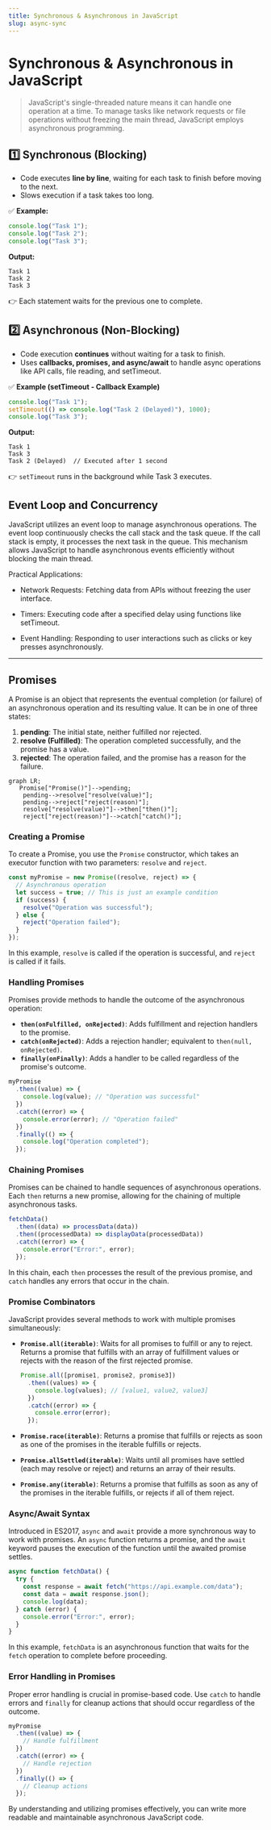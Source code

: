 ```yaml
---
title: Synchronous & Asynchronous in JavaScript
slug: async-sync
---
```


# Synchronous & Asynchronous in JavaScript

> JavaScript's single-threaded nature means it can handle one operation at a time. To manage tasks like network requests or file operations without freezing the main thread, JavaScript employs asynchronous programming.

## **1️⃣ Synchronous (Blocking)**

- Code executes **line by line**, waiting for each task to finish before moving to the next.
- Slows execution if a task takes too long.

✅ **Example:**

```js
console.log("Task 1");
console.log("Task 2");
console.log("Task 3");
```

**Output:**

```
Task 1
Task 2
Task 3
```

👉 Each statement waits for the previous one to complete.

## **2️⃣ Asynchronous (Non-Blocking)**

- Code execution **continues** without waiting for a task to finish.
- Uses **callbacks, promises, and async/await** to handle async operations like API calls, file reading, and setTimeout.

✅ **Example (setTimeout - Callback Example)**

```js
console.log("Task 1");
setTimeout(() => console.log("Task 2 (Delayed)"), 1000);
console.log("Task 3");
```

**Output:**

```
Task 1
Task 3
Task 2 (Delayed)  // Executed after 1 second
```

👉 `setTimeout` runs in the background while Task 3 executes.

## **Event Loop and Concurrency**

JavaScript utilizes an event loop to manage asynchronous operations. The event loop continuously checks the call stack and the task queue. If the call stack is empty, it processes the next task in the queue. This mechanism allows JavaScript to handle asynchronous events efficiently without blocking the main thread.

Practical Applications:

- Network Requests: Fetching data from APIs without freezing the user interface.

- Timers: Executing code after a specified delay using functions like setTimeout.

- Event Handling: Responding to user interactions such as clicks or key presses asynchronously.

---

## **Promises**

A Promise is an object that represents the eventual completion (or failure) of an asynchronous operation and its resulting value. It can be in one of three states:

1. **pending**: The initial state, neither fulfilled nor rejected.
2. **resolve (Fulfilled)**: The operation completed successfully, and the promise has a value.
3. **rejected**: The operation failed, and the promise has a reason for the failure.

```mermaid
graph LR;
   Promise["Promise()"]-->pending;
    pending-->resolve["resolve(value)"];
    pending-->reject["reject(reason)"];
    resolve["resolve(value)"]-->then["then()"];
    reject["reject(reason)"]-->catch["catch()"];
```

### **Creating a Promise**

To create a Promise, you use the `Promise` constructor, which takes an executor function with two parameters: `resolve` and `reject`.

```js
const myPromise = new Promise((resolve, reject) => {
  // Asynchronous operation
  let success = true; // This is just an example condition
  if (success) {
    resolve("Operation was successful");
  } else {
    reject("Operation failed");
  }
});
```

In this example, `resolve` is called if the operation is successful, and `reject` is called if it fails.

### **Handling Promises**

Promises provide methods to handle the outcome of the asynchronous operation:

- **`then(onFulfilled, onRejected)`**: Adds fulfillment and rejection handlers to the promise.
- **`catch(onRejected)`**: Adds a rejection handler; equivalent to `then(null, onRejected)`.
- **`finally(onFinally)`**: Adds a handler to be called regardless of the promise's outcome.

```js
myPromise
  .then((value) => {
    console.log(value); // "Operation was successful"
  })
  .catch((error) => {
    console.error(error); // "Operation failed"
  })
  .finally(() => {
    console.log("Operation completed");
  });
```

### **Chaining Promises**

Promises can be chained to handle sequences of asynchronous operations. Each `then` returns a new promise, allowing for the chaining of multiple asynchronous tasks.

```js
fetchData()
  .then((data) => processData(data))
  .then((processedData) => displayData(processedData))
  .catch((error) => {
    console.error("Error:", error);
  });
```

In this chain, each `then` processes the result of the previous promise, and `catch` handles any errors that occur in the chain.

### **Promise Combinators**

JavaScript provides several methods to work with multiple promises simultaneously:

- **`Promise.all(iterable)`**: Waits for all promises to fulfill or any to reject. Returns a promise that fulfills with an array of fulfillment values or rejects with the reason of the first rejected promise.

  ```js
  Promise.all([promise1, promise2, promise3])
    .then((values) => {
      console.log(values); // [value1, value2, value3]
    })
    .catch((error) => {
      console.error(error);
    });
  ```

- **`Promise.race(iterable)`**: Returns a promise that fulfills or rejects as soon as one of the promises in the iterable fulfills or rejects.

- **`Promise.allSettled(iterable)`**: Waits until all promises have settled (each may resolve or reject) and returns an array of their results.

- **`Promise.any(iterable)`**: Returns a promise that fulfills as soon as any of the promises in the iterable fulfills, or rejects if all of them reject.

### **Async/Await Syntax**

Introduced in ES2017, `async` and `await` provide a more synchronous way to work with promises. An `async` function returns a promise, and the `await` keyword pauses the execution of the function until the awaited promise settles.

```js
async function fetchData() {
  try {
    const response = await fetch("https://api.example.com/data");
    const data = await response.json();
    console.log(data);
  } catch (error) {
    console.error("Error:", error);
  }
}
```

In this example, `fetchData` is an asynchronous function that waits for the `fetch` operation to complete before proceeding.

### **Error Handling in Promises**

Proper error handling is crucial in promise-based code. Use `catch` to handle errors and `finally` for cleanup actions that should occur regardless of the outcome.

```js
myPromise
  .then((value) => {
    // Handle fulfillment
  })
  .catch((error) => {
    // Handle rejection
  })
  .finally(() => {
    // Cleanup actions
  });
```

By understanding and utilizing promises effectively, you can write more readable and maintainable asynchronous JavaScript code.

